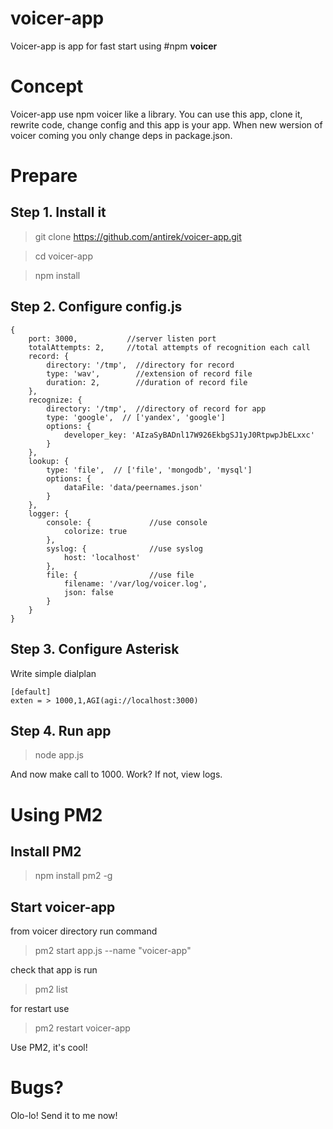 # voicer-app

Voicer-app is app for fast start using #npm **voicer**

Concept
=======

Voicer-app use npm voicer like a library. You can use this app, clone it, rewrite code, change config and this app is your app. When new wersion of voicer coming you only change deps in package.json.


Prepare
=======


## Step 1. Install it ##

> git clone https://github.com/antirek/voicer-app.git

> cd voicer-app

> npm install


## Step 2. Configure config.js ##
`````
{
    port: 3000,           //server listen port
    totalAttempts: 2,     //total attempts of recognition each call
    record: {
        directory: '/tmp',  //directory for record
        type: 'wav',        //extension of record file
        duration: 2,        //duration of record file
    },
    recognize: {
        directory: '/tmp',  //directory of record for app
        type: 'google',  // ['yandex', 'google']
        options: {
            developer_key: 'AIzaSyBADnl17W926EkbgSJ1yJ0RtpwpJbELxxc'
        }
    },
    lookup: {
        type: 'file',  // ['file', 'mongodb', 'mysql']
        options: {
            dataFile: 'data/peernames.json'
        }
    },
    logger: {
        console: {             //use console
            colorize: true
        },
        syslog: {              //use syslog
            host: 'localhost'
        },
        file: {                //use file
            filename: '/var/log/voicer.log',
            json: false
        }
    }
}
`````


## Step 3. Configure Asterisk ##

Write simple dialplan

`````
[default]
exten = > 1000,1,AGI(agi://localhost:3000)
`````


## Step 4. Run app ##

> node app.js

And now make call to 1000. Work? If not, view logs.



Using PM2
=========

## Install PM2 ##

> npm install pm2 -g


## Start voicer-app ##

from voicer directory run command

> pm2 start app.js --name "voicer-app"

check that app is run

> pm2 list

for restart use

> pm2 restart voicer-app

Use PM2, it's cool! 



Bugs?
=====

Olo-lo! Send it to me now!